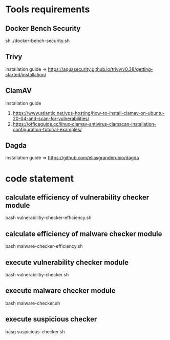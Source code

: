 # Tools requirements

## Docker Bench Security
sh ./docker-bench-security.sh

## Trivy
installation guide => https://aquasecurity.github.io/trivy/v0.38/getting-started/installation/

## ClamAV
installation guide
1.  https://www.atlantic.net/vps-hosting/how-to-install-clamav-on-ubuntu-20-04-and-scan-for-vulnerabilities/
2. https://officeguide.cc/linux-clamav-antivirus-clamscan-installation-configuration-tutorial-examples/

## Dagda 
installation guide => https://github.com/eliasgranderubio/dagda


# code statement

## calculate efficiency of vulnerability checker module
bash vulnerabilitiy-checker-efficiency.sh <image1> <image2> <image3>

## calculate efficiency of malware checker module
bash malware-checker-efficiency.sh <image1> <image2> <image3>

## execute vulnerability checker module
bash vulnerabilitiy-checker.sh <image1> <image2> <image3>

## execute malware checker module
bash malware-checker.sh <image1> <image2> <image3>

## execute suspicious checker
basg suspicious-checker.sh <imaage1> <image2> <image3>
  


